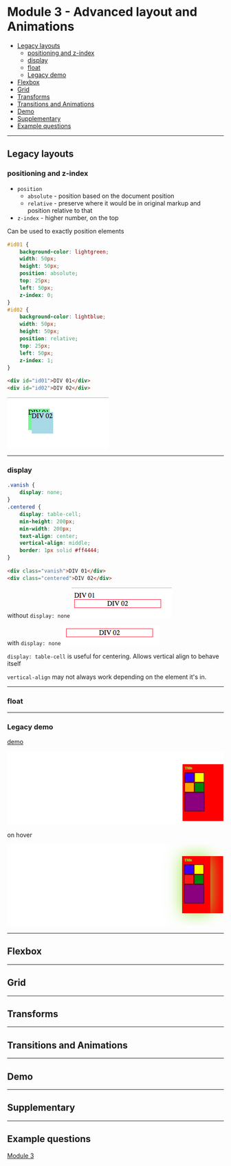 # Module 3 - Advanced layout and Animations <!-- omit in toc -->

- [Legacy layouts](#Legacy-layouts)
  - [positioning and z-index](#positioning-and-z-index)
  - [display](#display)
  - [float](#float)
  - [Legacy demo](#Legacy-demo)
- [Flexbox](#Flexbox)
- [Grid](#Grid)
- [Transforms](#Transforms)
- [Transitions and Animations](#Transitions-and-Animations)
- [Demo](#Demo)
- [Supplementary](#Supplementary)
- [Example questions](#Example-questions)

---

## Legacy layouts

### positioning and z-index

- `position`
  - `absolute` - position based on the document position
  - `relative` - preserve where it would be in original markup and position relative to that
- `z-index` - higher number, on the top

Can be used to exactly position elements

```css
#id01 {
    background-color: lightgreen;
    width: 50px;
    height: 50px;
    position: absolute;
    top: 25px;
    left: 50px;
    z-index: 0;
}
#id02 {
    background-color: lightblue;
    width: 50px;
    height: 50px;
    position: relative;
    top: 25px;
    left: 50px;
    z-index: 1;
}
```

```html
<div id="id01">DIV 01</div>
<div id="id02">DIV 02</div>
```

![position](../images/position1.png)

---

### display

```css
.vanish {
    display: none;
}
.centered {
    display: table-cell;
    min-height: 200px;
    min-width: 200px;
    text-align: center;
    vertical-align: middle;
    border: 1px solid #ff4444;
}
```

```html
<div class="vanish">DIV 01</div>
<div class="centered">DIV 02</div>
```

without `display: none`
![display](../images/display1.png)

with `display: none`
![display](../images/display2.png)

`display: table-cell` is useful for centering.  Allows vertical align to behave itself

`vertical-align` may not always work depending on the element it's in.

---

### float


---

### Legacy demo

[demo](./demo/3-demo-legacy.html)

![demo](../images/legacy-demo.png)

on hover

![demo](../images/legacy-demo1.1.png)

---

## Flexbox



---

## Grid



---

## Transforms



---

## Transitions and Animations



---

## Demo

---

## Supplementary



---

## Example questions

[Module 3](./example-questions/3-example-questions.pdf)
